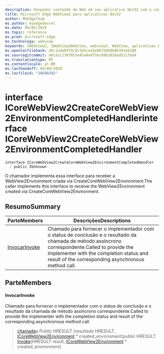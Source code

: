```yaml
---
description: Hospedar conteúdo da Web em seu aplicativo Win32 com o controle WebView2 do Microsoft Edge
title: Microsoft Edge WebView2 para aplicativos Win32
author: MSEdgeTeam
ms.author: msedgedevrel
ms.date: 06/05/2020
ms.topic: reference
ms.prod: microsoft-edge
ms.technology: webview
keywords: IWebView2, IWebView2WebView, webview2, WebView, aplicativos Win32, Win32, Edge, ICoreWebView2, ICoreWebView2Controller, controle do navegador, HTML Edge
ms.openlocfilehash: dbc1a3e05f9cdc5b5ced2e0b7d489b06392e6100
ms.sourcegitcommit: 8dca1c1367853e45a0a975bc89b1818adb117bd4
ms.translationtype: MT
ms.contentlocale: pt-BR
ms.lasthandoff: 06/08/2020
ms.locfileid: "10698292"
---
```

# <span data-ttu-id="13165-104">interface ICoreWebView2CreateCoreWebView2EnvironmentCompletedHandler</span><span class="sxs-lookup"><span data-stu-id="13165-104">interface ICoreWebView2CreateCoreWebView2EnvironmentCompletedHandler</span></span> 

```
interface ICoreWebView2CreateCoreWebView2EnvironmentCompletedHandler
  : public IUnknown
```

<span data-ttu-id="13165-105">O chamador implementa essa interface para receber a WebView2Environment criada via CreateCoreWebView2Environment.</span><span class="sxs-lookup"><span data-stu-id="13165-105">The caller implements this interface to receive the WebView2Environment created via CreateCoreWebView2Environment.</span></span>

## <span data-ttu-id="13165-106">Resumo</span><span class="sxs-lookup"><span data-stu-id="13165-106">Summary</span></span>

 <span data-ttu-id="13165-107">Parte</span><span class="sxs-lookup"><span data-stu-id="13165-107">Members</span></span>                        | <span data-ttu-id="13165-108">Descrições</span><span class="sxs-lookup"><span data-stu-id="13165-108">Descriptions</span></span>
--------------------------------|---------------------------------------------
[<span data-ttu-id="13165-109">Invocar</span><span class="sxs-lookup"><span data-stu-id="13165-109">Invoke</span></span>](#invoke) | <span data-ttu-id="13165-110">Chamado para fornecer o implementador com o status de conclusão e o resultado da chamada de método assíncrono correspondente.</span><span class="sxs-lookup"><span data-stu-id="13165-110">Called to provide the implementer with the completion status and result of the corresponding asynchronous method call.</span></span>

## <span data-ttu-id="13165-111">Parte</span><span class="sxs-lookup"><span data-stu-id="13165-111">Members</span></span>

#### <span data-ttu-id="13165-112">Invocar</span><span class="sxs-lookup"><span data-stu-id="13165-112">Invoke</span></span> 

<span data-ttu-id="13165-113">Chamado para fornecer o implementador com o status de conclusão e o resultado da chamada de método assíncrono correspondente.</span><span class="sxs-lookup"><span data-stu-id="13165-113">Called to provide the implementer with the completion status and result of the corresponding asynchronous method call.</span></span>

> <span data-ttu-id="13165-114">[chamada](#invoke)a Public HRESULT (resultado HRESULT, [ICoreWebView2Environment](icorewebview2environment.md) \* created_environment)</span><span class="sxs-lookup"><span data-stu-id="13165-114">public HRESULT [Invoke](#invoke)(HRESULT result, [ICoreWebView2Environment](icorewebview2environment.md) \* created_environment)</span></span>

